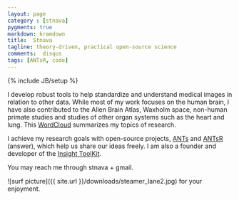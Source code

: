 ```yaml
---
layout: page
category : [stnava]
pygments: true
markdown: kramdown
title:  Stnava
tagline: theory-driven, practical open-source science
comments:  disqus
tags: [ANTsR, code]
---
```

{% include JB/setup %}

I develop robust tools to help standardize and understand medical
images in relation to other data.  While most of my work focuses on
the human brain, I have also contributed to the Allen Brain Atlas,
Waxholm space, non-human primate studies and studies of other organ
systems such as the heart and lung. This
[WordCloud](http://brianavants.files.wordpress.com/2013/05/avants_wordcloud.jpg)
summarizes my topics of research.

I achieve my research goals with open-source projects,
[ANTs](http://www.picsl.upenn.edu/ANTS/) and
[ANTsR](http://www.picsl.upenn.edu/ANTsR/) (answer), which help us
share our ideas freely. I am also a founder and developer of the
[Insight ToolKit](http://www.itk.org).

You may reach me through stnava + gmail. 

![surf picture]({{ site.url }}/downloads/steamer_lane2.jpg) for your enjoyment.
